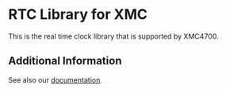 # RTC Library for XMC

This is the real time clock library that is supported by XMC4700.

## Additional Information
See also our [documentation](https://xmc-arduino.readthedocs.io/en/latest/builtin-libraries.html).
